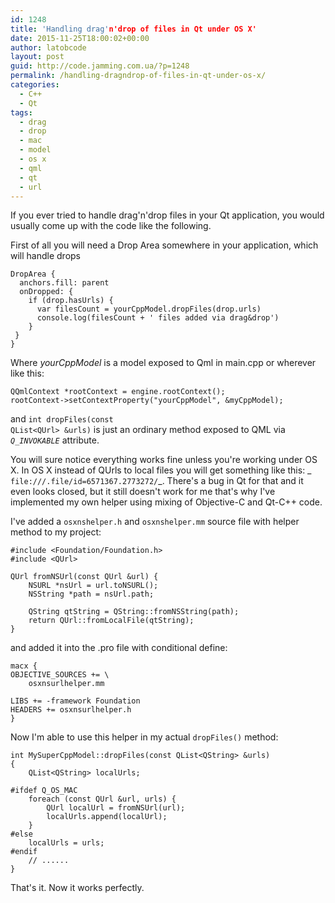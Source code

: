 ```yaml
---
id: 1248
title: 'Handling drag'n'drop of files in Qt under OS X'
date: 2015-11-25T18:00:02+00:00
author: latobcode
layout: post
guid: http://code.jamming.com.ua/?p=1248
permalink: /handling-dragndrop-of-files-in-qt-under-os-x/
categories:
  - C++
  - Qt
tags:
  - drag
  - drop
  - mac
  - model
  - os x
  - qml
  - qt
  - url
---
```

If you ever tried to handle drag'n'drop files in your Qt application, you would usually come up with the code like the following.
  
First of all you will need a Drop Area somewhere in your application, which will handle drops

<pre><code class="language-javascript">DropArea {
  anchors.fill: parent
  onDropped: {
    if (drop.hasUrls) {
      var filesCount = yourCppModel.dropFiles(drop.urls)
      console.log(filesCount + ' files added via drag&drop')
    }
 }
}</code></pre>

Where _yourCppModel_ is a model exposed to Qml in main.cpp or wherever like this:

<pre><code class="language-clike">QQmlContext *rootContext = engine.rootContext();
rootContext-&gt;setContextProperty("yourCppModel", &myCppModel);
</code></pre>

and <code class="language-clike">int dropFiles(const QList&lt;QUrl&gt; &urls)</code> is just an ordinary method exposed to QML via _`Q_INVOKABLE`_ attribute.

You will sure notice everything works fine unless you're working under OS X. In OS X instead of QUrls to local files you will get something like this: _ `file:///.file/id=6571367.2773272/`_. There's a bug in Qt for that and it even looks closed, but it still doesn't work for me that's why I've implemented my own helper using mixing of Objective-C and Qt-C++ code.

<!--more-->

I've added a `osxnshelper.h` and `osxnshelper.mm` source file with helper method to my project:

<pre><code class="language-clike">#include &lt;Foundation/Foundation.h&gt;
#include &lt;QUrl&gt;

QUrl fromNSUrl(const QUrl &url) {
    NSURL *nsUrl = url.toNSURL();
    NSString *path = nsUrl.path;

    QString qtString = QString::fromNSString(path);
    return QUrl::fromLocalFile(qtString);
}
</code></pre>

and added it into the .pro file with conditional define:

<pre><code class="language-clike">macx {
OBJECTIVE_SOURCES += \
    osxnsurlhelper.mm

LIBS += -framework Foundation
HEADERS += osxnsurlhelper.h
}
</code></pre>

Now I'm able to use this helper in my actual `dropFiles()` method:

<pre><code class="language-clike">int MySuperCppModel::dropFiles(const QList&lt;QString&gt; &urls)
{
    QList&lt;QString&gt; localUrls;

#ifdef Q_OS_MAC
    foreach (const QUrl &url, urls) {
        QUrl localUrl = fromNSUrl(url);
        localUrls.append(localUrl);
    }
#else
    localUrls = urls;
#endif
    // ......
}
</code></pre>

That's it. Now it works perfectly.